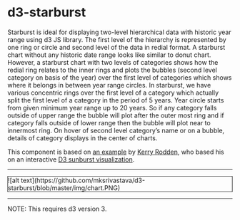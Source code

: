 # d3-starburst
Starburst is ideal for displaying two-level hierarchical data with historic year range using d3 JS library. The first level of the hierarchy is represented by one ring or circle and second level of the data in redial format. A starburst chart without any historic date range looks like similar to donut chart.
However, a starburst chart with two levels of categories shows how the redial ring relates to the inner rings and plots the bubbles (second level category on basis of the year) over the first level of categories which shows where it belongs in between year range circles. 
In starburst, we have various concentric rings over the first level of a category which actually split the first level of a category in the period of 5 years. Year circle starts from given minimum year range up to 20 years.
So if any category falls outside of upper range the bubble will plot after the outer most ring and if category falls outside of lower range then the bubble will plot near to innermost ring.
On hover of second level category’s name or on a bubble, details of category displays in the center of charts.

This component is based on [an example](https://bl.ocks.org/kerryrodden/7090426) by [Kerry Rodden](https://bl.ocks.org/kerryrodden), who based his on an interactive [D3 sunburst visualization](http://bl.ocks.org/mbostock/4063423).

***
<div style="align:center;border:1px solid">![alt text](https://github.com/mksrivastava/d3-starburst/blob/master/img/chart.PNG)</div>


***
NOTE: This requires d3 version 3.

